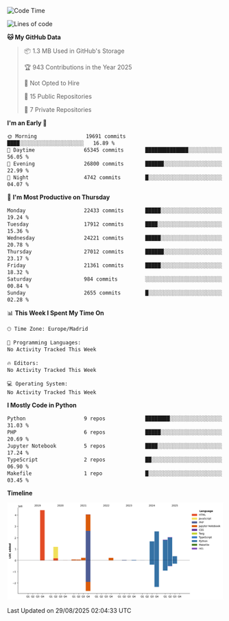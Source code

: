 <!--START_SECTION:waka-->
![Code Time](http://img.shields.io/badge/Code%20Time-839%20hrs%2038%20mins-blue)

![Lines of code](https://img.shields.io/badge/From%20Hello%20World%20I%27ve%20Written-18.8%20million%20lines%20of%20code-blue)

**🐱 My GitHub Data** 

> 📦 1.3 MB Used in GitHub's Storage 
 > 
> 🏆 943 Contributions in the Year 2025
 > 
> 🚫 Not Opted to Hire
 > 
> 📜 15 Public Repositories 
 > 
> 🔑 7 Private Repositories 
 > 
**I'm an Early 🐤** 

```text
🌞 Morning                19691 commits       ████░░░░░░░░░░░░░░░░░░░░░   16.89 % 
🌆 Daytime                65345 commits       ██████████████░░░░░░░░░░░   56.05 % 
🌃 Evening                26800 commits       ██████░░░░░░░░░░░░░░░░░░░   22.99 % 
🌙 Night                  4742 commits        █░░░░░░░░░░░░░░░░░░░░░░░░   04.07 % 
```
📅 **I'm Most Productive on Thursday** 

```text
Monday                   22433 commits       █████░░░░░░░░░░░░░░░░░░░░   19.24 % 
Tuesday                  17912 commits       ████░░░░░░░░░░░░░░░░░░░░░   15.36 % 
Wednesday                24221 commits       █████░░░░░░░░░░░░░░░░░░░░   20.78 % 
Thursday                 27012 commits       ██████░░░░░░░░░░░░░░░░░░░   23.17 % 
Friday                   21361 commits       █████░░░░░░░░░░░░░░░░░░░░   18.32 % 
Saturday                 984 commits         ░░░░░░░░░░░░░░░░░░░░░░░░░   00.84 % 
Sunday                   2655 commits        █░░░░░░░░░░░░░░░░░░░░░░░░   02.28 % 
```


📊 **This Week I Spent My Time On** 

```text
🕑︎ Time Zone: Europe/Madrid

💬 Programming Languages: 
No Activity Tracked This Week

🔥 Editors: 
No Activity Tracked This Week

💻 Operating System: 
No Activity Tracked This Week
```

**I Mostly Code in Python** 

```text
Python                   9 repos             ████████░░░░░░░░░░░░░░░░░   31.03 % 
PHP                      6 repos             █████░░░░░░░░░░░░░░░░░░░░   20.69 % 
Jupyter Notebook         5 repos             ████░░░░░░░░░░░░░░░░░░░░░   17.24 % 
TypeScript               2 repos             ██░░░░░░░░░░░░░░░░░░░░░░░   06.90 % 
Makefile                 1 repo              █░░░░░░░░░░░░░░░░░░░░░░░░   03.45 % 
```



**Timeline**

![Lines of Code chart](https://raw.githubusercontent.com/danisoronellas/danisoronellas/main/assets/bar_graph.png)


 Last Updated on 29/08/2025 02:04:33 UTC
<!--END_SECTION:waka-->
